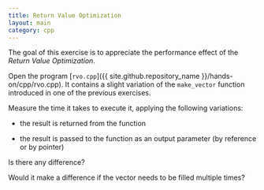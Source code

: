 ```yaml
---
title: Return Value Optimization
layout: main
category: cpp
---
```


The goal of this exercise is to appreciate the performance effect of the _Return
Value Optimization_.

Open the program [`rvo.cpp`]({{ site.github.repository_name }}/hands-on/cpp/rvo.cpp). It
contains a slight variation of the `make_vector` function introduced in one of
the previous exercises.

Measure the time it takes to execute it, applying the following variations:

* the result is returned from the function

* the result is passed to the function as an output parameter (by reference or
  by pointer)

Is there any difference?

Would it make a difference if the vector needs to be filled multiple times?
